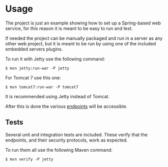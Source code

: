 # Usage

The project is just an example showing how to set up a Spring-based web service, for this reason it is meant to be easy to run and test.

If needed the project can be manually packaged and run in a server as any other web project, but it is meant to be run by using one of the included embedded servers plugins.

To run it with Jetty use the following command:

```
$ mvn jetty:run-war -P jetty
```

For Tomcat 7 use this one:

```
$ mvn tomcat7:run-war -P tomcat7
```

It is recommended using Jetty instead of Tomcat.

After this is done the various [endpoints][urls] will be accessible.

## Tests

Several unit and integration tests are included. These verify that the endpoints, and their security protocols, work as expected.

To run them all use the following Maven command:

```
$ mvn verify -P jetty
```

[urls]: ./urls.html
